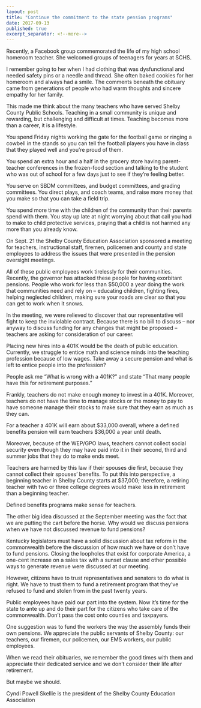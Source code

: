 ```yaml
---
layout: post
title: "Continue the commitment to the state pension programs"
date: 2017-09-13
published: true
excerpt_separator: <!--more-->
---
```



Recently, a Facebook group commemorated the life of my high school homeroom teacher. She welcomed groups of teenagers for years at SCHS.
<!--more-->
I remember going to her when I had clothing that was dysfunctional and needed safety pins or a needle and thread. She often baked cookies for her homeroom and always had a smile. The comments beneath the obituary came from generations of people who had warm thoughts and sincere empathy for her family.

This made me think about the many teachers who have served Shelby County Public Schools. Teaching in a small community is unique and rewarding, but challenging and difficult at times. Teaching becomes more than a career, it is a lifestyle.

You spend Friday nights working the gate for the football game or ringing a cowbell in the stands so you can tell the football players you have in class that they played well and you’re proud of them.

You spend an extra hour and a half in the grocery store having parent-teacher conferences in the frozen-food section and talking to the student who was out of school for a few days just to see if they’re feeling better.

You serve on SBDM committees, and budget committees, and grading committees. You direct plays, and coach teams, and raise more money that you make so that you can take a field trip.

You spend more time with the children of the community than their parents spend with them. You stay up late at night worrying about that call you had to make to child protective services, praying that a child is not harmed any more than you already know.

On Sept. 21 the Shelby County Education Association sponsored a meeting for teachers, instructional staff, firemen, policemen and county and state employees to address the issues that were presented in the pension oversight meetings.

All of these public employees work tirelessly for their communities. Recently, the governor has attacked these people for having exorbitant pensions. People who work for less than $50,000 a year doing the work that communities need and rely on – educating children, fighting fires, helping neglected children, making sure your roads are clear so that you can get to work when it snows.

In the meeting, we were relieved to discover that our representative will fight to keep the inviolable contract. Because there is no bill to discuss – nor anyway to discuss funding for any changes that might be proposed – teachers are asking for consideration of our career.

Placing new hires into a 401K would be the death of public education. Currently, we struggle to entice math and science minds into the teaching profession because of low wages. Take away a secure pension and what is left to entice people into the profession?

People ask me “What is wrong with a 401K?” and state “That many people have this for retirement purposes.”

Frankly, teachers do not make enough money to invest in a 401K. Moreover, teachers do not have the time to manage stocks or the money to pay to have someone manage their stocks to make sure that they earn as much as they can.

For a teacher a 401K will earn about $33,000 overall, where a defined benefits pension will earn teachers $36,000 a year until death.

Moreover, because of the WEP/GPO laws, teachers cannot collect social security even though they may have paid into it in their second, third and summer jobs that they do to make ends meet.

Teachers are harmed by this law if their spouses die first, because they cannot collect their spouses’ benefits. To put this into perspective, a beginning teacher in Shelby County starts at $37,000; therefore, a retiring teacher with two or three college degrees would make less in retirement than a beginning teacher.

Defined benefits programs make sense for teachers.

The other big idea discussed at the September meeting was the fact that we are putting the cart before the horse. Why would we discuss pensions when we have not discussed revenue to fund pensions?

Kentucky legislators must have a solid discussion about tax reform in the commonwealth before the discussion of how much we have or don’t have to fund pensions. Closing the loopholes that exist for corporate America, a one-cent increase on a sales tax with a sunset clause and other possible ways to generate revenue were discussed at our meeting.

However, citizens have to trust representatives and senators to do what is right. We have to trust them to fund a retirement program that they’ve refused to fund and stolen from in the past twenty years.

Public employees have paid our part into the system. Now it’s time for the state to ante up and do their part for the citizens who take care of the commonwealth. Don’t pass the cost onto counties and taxpayers.

One suggestion was to fund the workers the way the assembly funds their own pensions. We appreciate the public servants of Shelby County: our teachers, our firemen, our policemen, our EMS workers, our public employees.

When we read their obituaries, we remember the good times with them and appreciate their dedicated service and we don’t consider their life after retirement.

But maybe we should.

Cyndi Powell Skellie is the president of the Shelby County Education Association
